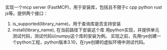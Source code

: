 实现一个mcp server (FastMCP)，用于安装库，包括且不限于c cpp python rust js等。提供两个接口：
1. is_supported(library_name)，用于查询库是否支持安装
2. install(library_name), 在当前路径下安装这个库
用python实现，并提供单元测试代码，测试代码以numpy这个库的安装为例。
实现之前，先用rye创建一个python工程，python版本3.10，在rye创建的虚拟环境中测试代码。
